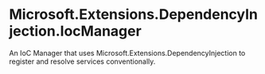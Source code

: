 # Microsoft.Extensions.DependencyInjection.IocManager

An IoC Manager that uses Microsoft.Extensions.DependencyInjection to register and resolve services conventionally.
